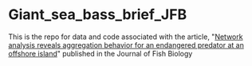 # Giant_sea_bass_brief_JFB
This is the repo for data and code associated with the article, "[Network analysis reveals aggregation behavior for an endangered predator at an offshore island](https://onlinelibrary.wiley.com/doi/abs/10.1111/jfb.15181)" published in the Journal of Fish Biology
